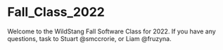 # Fall_Class_2022

Welcome to the WildStang Fall Software Class for 2022. If you have any questions, task to Stuart @smccrorie, or Liam @fruzyna.
